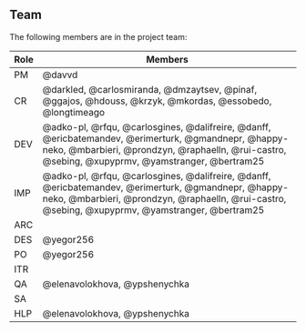 ## Team

The following members are in the project team:

Role | Members
---|---
PM | @davvd
CR | @darkled, @carlosmiranda, @dmzaytsev, @pinaf, @ggajos, @hdouss, @krzyk, @mkordas, @essobedo, @longtimeago
DEV | @adko-pl, @rfqu, @carlosgines, @dalifreire, @danff, @ericbatemandev, @erimerturk, @gmandnepr, @happy-neko, @mbarbieri, @prondzyn, @raphaelln, @rui-castro, @sebing, @xupyprmv, @yamstranger, @bertram25
IMP | @adko-pl, @rfqu, @carlosgines, @dalifreire, @danff, @ericbatemandev, @erimerturk, @gmandnepr, @happy-neko, @mbarbieri, @prondzyn, @raphaelln, @rui-castro, @sebing, @xupyprmv, @yamstranger, @bertram25
ARC | 
DES | @yegor256
PO | @yegor256
ITR | 
QA | @elenavolokhova, @ypshenychka
SA | 
HLP | @elenavolokhova, @ypshenychka
